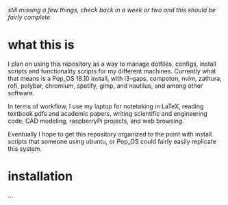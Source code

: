 *still missing a few things, check back in a week or two and this should be fairly complete*

# what this is
I plan on using this repository as a way to manage dotfiles, configs, install scripts and functionality scripts for my different machines. Currently what that means is a Pop_OS 18.10 install, with i3-gaps, compoton, nvim, zathura, rofi, polybar, chromium, spotify, gimp, and nautilus, and among other software. 

In terms of workflow, I use my laptop for notetaking in LaTeX, reading textbook pdfs and academic papers, writing scientific and engineering code, CAD modeling, raspberryPi projects, and web browsing. 

Eventually I hope to get this repository organized to the point with install scripts that someone using ubuntu, or Pop_OS could fairly easily replicate this system.

# installation
...
